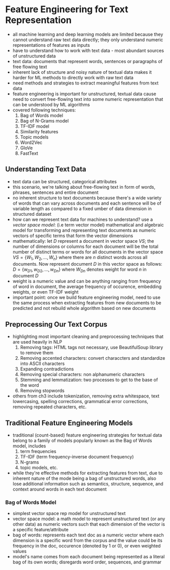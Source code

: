# Feature Engineering for Text Representation

* all machine learning and deep learning models are limited because they cannot understand raw text data directly; they only understand numeric representations of features as inputs
* have to understand how to work with text data - most abundant sources of unstructured data
* text data: documents that represent words, sentences or paragraphs of free flowing text
* inherent lack of structure and noisy nature of textual data makes it harder for ML methods to directly work with raw text data
* need methods and strategies to extract meaningful features from text data
* feature engineering is important for unstructured, textual data cause need to convert free-flowing text into some numeric representation that can be understood by ML algorithms
* covered following techniques:
    1. Bag of Words model
    2. Bag of N-Grams model
    3. TF-IDF model
    4. Similarity features
    5. Topic models
    6. Word2Vec
    7. GloVe
    8. FastText

## Understanding Text Data

* text data can be structured, categorical attributes
* this scenario, we're talking about free-flowing text in form of words, phrases, sentences and entire document
* no inherent structure to text documents because there's a wide variety of words that can vary across documents and each sentence will be of variable length as compared to a fixed umber of data dimension in structured dataset
* how can we represent text data for machines to understand? use a _vector space model_: (i.e term vector model) mathematical and algebraic model for transforming and representing text documents as numeric vectors of specific terms that form the vector dimensions
* mathematically: let $D$ represent a document in vector space $VS$; the number of dimensions or columns for each document will be the total number of distinct terms or words for all documents in the vector space $VS = \{W_1, W_2, \dots, W_n\}$ where there are $n$ distinct words across all documents. Now represent document $D$ in this vector space as follows: $D = \{w_{D1}, w_{D2}, \dots, w_{Dn}\}$ where $W_{Dn}$ denotes weight for word $n$ in document $D$
* weight is a numeric value and can be anything ranging from frequency of word in document, the average frequency of occurence, embedding weights, or even TF-IDF weight
* important point: once we build feature engineering model, need to use the same process when extracting features from new documents to be predicted and not rebuild whole algorithm based on new documents

## Preprocessing Our Text Corpus
* highlighting most important cleaning and preprocessing techniques that are used heavily in NLP
    1. Removing tags: HTML tags not necessary, use BeautifulSoup library to remove them
    2. Removing accented characters: convert characcters and standardize into ASCII characters
    3. Expanding contradictions
    4. Removing special characters: non alphanumeric characters
    5. Stemming and lemmatization: two processes to get to the base of the word
    6. Removing stopwords
* others from ch3 include tokenization, removing extra whitespace, text lowercasing, spelling corrections, grammatical error corrections, removing repeated characters, etc.

## Traditional Feature Engineering Models
* traditional (count-based) feature engineering strategies for textual data belong to a family of models popularly known as the Bag of Words model, includes
    1. term frequencies
    2. TF-IDF (term frequency-inverse document frequency)
    3. N-grams
    4. topic models, etc.
* while they're effective methods for extracting features from text, due to inherent nature of the mode being a bag of unstructured words, also lose additional information such as semantics, structure, sequence, and context around words in each text document

### Bag of Words Model
* simplest vector space rep model for unstructured text
* vector space model: a math model to represent unstructured text (or any other data) as numeric vectors such that each dimension of the vector is a specific feature/attribute
* bag of words: represents each text doc as a numeric vector where each dimension is a specific word from the corpus and the value could be its frequency in the doc, occurence (denoted by 1 or 0), or even weighted values
* model's name comes from each document being represented as a literal bag of its own words; disregards word order, sequences, and grammar